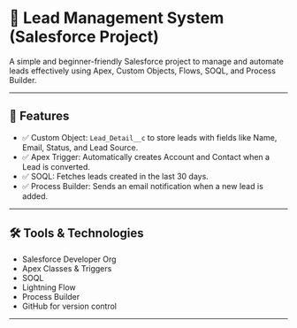 # 🎯 Lead Management System (Salesforce Project)

A simple and beginner-friendly Salesforce project to manage and automate leads effectively using Apex, Custom Objects, Flows, SOQL, and Process Builder.

---

## 🚀 Features

- ✅ Custom Object: `Lead_Detail__c` to store leads with fields like Name, Email, Status, and Lead Source.
- ✅ Apex Trigger: Automatically creates Account and Contact when a Lead is converted.
- ✅ SOQL: Fetches leads created in the last 30 days.
- ✅ Process Builder: Sends an email notification when a new lead is added.

---

## 🛠️ Tools & Technologies

- Salesforce Developer Org
- Apex Classes & Triggers
- SOQL
- Lightning Flow
- Process Builder
- GitHub for version control
---


